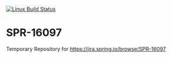 [![Linux Build Status](https://img.shields.io/travis/leonard84/SPR-16097/master.svg?label=Linux%20Build)](https://travis-ci.org/leonard84/SPR-16097)
# SPR-16097
Temporary Repository for https://jira.spring.io/browse/SPR-16097
